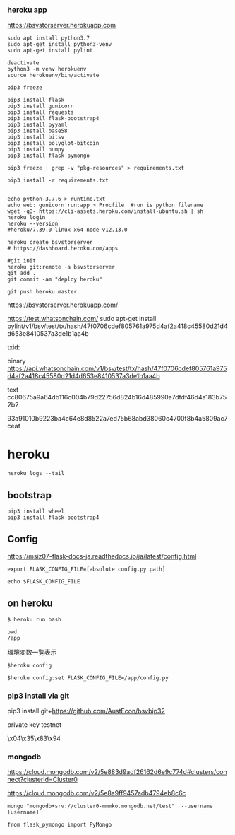 ### heroku app

https://bsvstorserver.herokuapp.com


```
sudo apt install python3.7
sudo apt-get install python3-venv
sudo apt-get install pylint

deactivate
python3 -m venv herokuenv
source herokuenv/bin/activate

pip3 freeze

pip3 install flask
pip3 install gunicorn
pip3 install requests
pip3 install flask-bootstrap4
pip3 install pyyaml
pip3 install base58
pip3 install bitsv
pip3 install polyglot-bitcoin
pip3 install numpy
pip3 install flask-pymongo

pip3 freeze | grep -v "pkg-resources" > requirements.txt

pip3 install -r requirements.txt


echo python-3.7.6 > runtime.txt
echo web: gunicorn run:app > Procfile  #run is python filename
wget -qO- https://cli-assets.heroku.com/install-ubuntu.sh | sh
heroku login
heroku --version
#heroku/7.39.0 linux-x64 node-v12.13.0

heroku create bsvstorserver
# https://dashboard.heroku.com/apps

#git init
heroku git:remote -a bsvstorserver
git add .
git commit -am "deploy heroku"

git push heroku master
```

https://bsvstorserver.herokuapp.com/

https://test.whatsonchain.com/
sudo apt-get install pylint/v1/bsv/test/tx/hash/47f0706cdef805761a975d4af2a418c45580d21d4d653e8410537a3de1b1aa4b

txid:

binary
https://api.whatsonchain.com/v1/bsv/test/tx/hash/47f0706cdef805761a975d4af2a418c45580d21d4d653e8410537a3de1b1aa4b

text
cc80675a9a64db116c004b79d22756d824b16d485990a7dfdf46d4a183b752b2

93a91010b9223ba4c64e8d8522a7ed75b68abd38060c4700f8b4a5809ac7ceaf

# heroku

```
heroku logs --tail
```

## bootstrap

```
pip3 install wheel
pip3 install flask-bootstrap4
```


## Config

https://msiz07-flask-docs-ja.readthedocs.io/ja/latest/config.html

```
export FLASK_CONFIG_FILE=[absolute config.py path]

echo $FLASK_CONFIG_FILE
```

## on heroku 

```
$ heroku run bash

pwd
/app
```

環境変数一覧表示

```
$heroku config

$heroku config:set FLASK_CONFIG_FILE=/app/config.py
```

### pip3 install via git

pip3 install git+https://github.com/AustEcon/bsvbip32


private key testnet

\x04\x35\x83\x94


### mongodb

https://cloud.mongodb.com/v2/5e883d9adf26162d6e9c774d#clusters/connect?clusterId=Cluster0


https://cloud.mongodb.com/v2/5e8a9ff9457adb4794eb8c6c


```
mongo "mongodb+srv://cluster0-mmmko.mongodb.net/test"  --username [username]

```


```
from flask_pymongo import PyMongo

```



